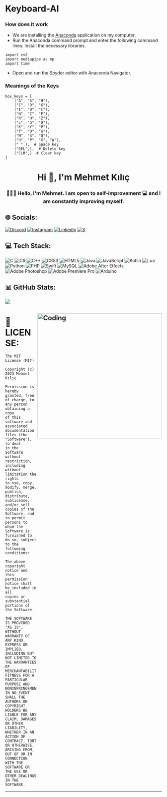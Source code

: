 # Keyboard-AI

### How does it work

- We are installing the [Anaconda](https://www.anaconda.com/) application on my computer.
- Run the Anaconda command prompt and enter the following command lines.
Install the necessary libraries.

```
import cv2
import mediapipe as mp
import time
```
- Open and run the Spyder editor with Anaconda Navigator.

### Meanings of the Keys

```
box_keys = [
    ("A", "S", "H"),
    ("E", "D", "K"),
    ("I", "B", "C"),
    ("N", "C", "F"),
    ("R", "U", "Z"),
    ("L", "G", "O"),
    ("K", "Y", "P"),
    ("T", "O", "G"),
    ("M", "S", "Q"),
    ("U", "P", "X", "W"),
    (" ",),  # Space key
    ("DEL",),  # Delete key
    ("CLR",)  # Clear key
]
```
 
<h1 align="center">Hi 👋, I'm Mehmet Kılıç</h1>
<h3 align="center">👨🏻‍💻 Hello, I'm Mehmet. I am open to self-improvement 💻 and I am constantly improving myself.</h3>


## 🌐 Socials:
[![Discord](https://img.shields.io/badge/Discord-%237289DA.svg?logo=discord&logoColor=white)](https://discord.gg/WUt3FC58JZ) [![Instagram](https://img.shields.io/badge/Instagram-%23E4405F.svg?logo=Instagram&logoColor=white)](https://instagram.com/_mehmetkilic) [![LinkedIn](https://img.shields.io/badge/LinkedIn-%230077B5.svg?logo=linkedin&logoColor=white)](https://linkedin.com/in/mehmetkiliç) [![X](https://img.shields.io/badge/X-black.svg?logo=X&logoColor=white)](https://x.com/_mehmetkilic35) 

## 💻 Tech Stack:
![C](https://img.shields.io/badge/c-%2300599C.svg?style=flat&logo=c&logoColor=white) ![C#](https://img.shields.io/badge/c%23-%23239120.svg?style=flat&logo=csharp&logoColor=white) ![C++](https://img.shields.io/badge/c++-%2300599C.svg?style=flat&logo=c%2B%2B&logoColor=white) ![CSS3](https://img.shields.io/badge/css3-%231572B6.svg?style=flat&logo=css3&logoColor=white) ![HTML5](https://img.shields.io/badge/html5-%23E34F26.svg?style=flat&logo=html5&logoColor=white) ![Java](https://img.shields.io/badge/java-%23ED8B00.svg?style=flat&logo=openjdk&logoColor=white) ![JavaScript](https://img.shields.io/badge/javascript-%23323330.svg?style=flat&logo=javascript&logoColor=%23F7DF1E) ![Kotlin](https://img.shields.io/badge/kotlin-%237F52FF.svg?style=flat&logo=kotlin&logoColor=white) ![Lua](https://img.shields.io/badge/lua-%232C2D72.svg?style=flat&logo=lua&logoColor=white) ![Python](https://img.shields.io/badge/python-3670A0?style=flat&logo=python&logoColor=ffdd54) ![PHP](https://img.shields.io/badge/php-%23777BB4.svg?style=flat&logo=php&logoColor=white) ![Swift](https://img.shields.io/badge/swift-F54A2A?style=flat&logo=swift&logoColor=white) ![MySQL](https://img.shields.io/badge/mysql-%2300000f.svg?style=flat&logo=mysql&logoColor=white) ![Adobe After Effects](https://img.shields.io/badge/Adobe%20After%20Effects-9999FF.svg?style=flat&logo=Adobe%20After%20Effects&logoColor=white) ![Adobe Photoshop](https://img.shields.io/badge/adobe%20photoshop-%2331A8FF.svg?style=flat&logo=adobe%20photoshop&logoColor=white) ![Adobe Premiere Pro](https://img.shields.io/badge/Adobe%20Premiere%20Pro-9999FF.svg?style=flat&logo=Adobe%20Premiere%20Pro&logoColor=white) ![Arduino](https://img.shields.io/badge/-Arduino-00979D?style=flat&logo=Arduino&logoColor=white)

## 📊 GitHub Stats:
![](https://github-readme-stats.vercel.app/api/top-langs/?username=mehmetkilic35&theme=default&hide_border=false&include_all_commits=false&count_private=false&layout=compact)

<img align="right" alt="Coding" width="400" src="https://cdn.dribbble.com/users/1162077/screenshots/3848914/programmer.gif"> </img>
---

# 📑 LICENSE:
```
The MIT License (MIT)

Copyright (c) 2023 Mehmet
Kılıç

Permission is hereby granted, free of charge, to any person obtaining a copy
of this software and associated documentation files (the "Software"), to deal
in the Software without restriction, including without limitation the rights
to use, copy, modify, merge, publish, distribute, sublicense, and/or sell
copies of the Software, and to permit persons to whom the Software is
furnished to do so, subject to the following conditions:

The above copyright notice and this permission notice shall be included in all
copies or substantial portions of the Software.

THE SOFTWARE IS PROVIDED "AS IS", WITHOUT WARRANTY OF ANY KIND, EXPRESS OR
IMPLIED, INCLUDING BUT NOT LIMITED TO THE WARRANTIES OF MERCHANTABILITY,
FITNESS FOR A PARTICULAR PURPOSE AND NONINFRINGEMENT. IN NO EVENT SHALL THE
AUTHORS OR COPYRIGHT HOLDERS BE LIABLE FOR ANY CLAIM, DAMAGES OR OTHER
LIABILITY, WHETHER IN AN ACTION OF CONTRACT, TORT OR OTHERWISE, ARISING FROM,
OUT OF OR IN CONNECTION WITH THE SOFTWARE OR THE USE OR OTHER DEALINGS IN THE
SOFTWARE.
```
---
